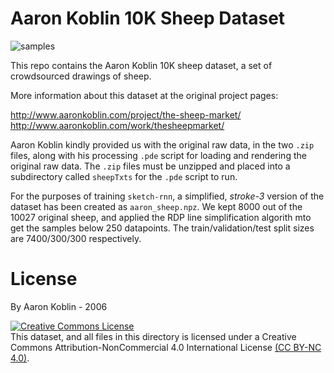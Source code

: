 # Aaron Koblin 10K Sheep Dataset

![samples](https://cdn.rawgit.com/hardmaru/sketch-rnn/master/example/aaron_sheep_sample.svg)

This repo contains the Aaron Koblin 10K sheep dataset, a set of crowdsourced drawings of sheep.

More information about this dataset at the original project pages:

http://www.aaronkoblin.com/project/the-sheep-market/<br/>
http://www.aaronkoblin.com/work/thesheepmarket/

Aaron Koblin kindly provided us with the original raw data, in the two `.zip` files, along with his processing `.pde` script for loading and rendering the original raw data.  The `.zip` files must be unzipped and placed into a subdirectory called `sheepTxts` for the `.pde` script to run.

For the purposes of training `sketch-rnn`, a simplified, *stroke-3* version of the dataset has been created as `aaron_sheep.npz`.  We kept 8000 out of the 10027 original sheep, and applied the RDP line simplification algorith mto get the samples below 250 datapoints.  The train/validation/test split sizes are 7400/300/300 respectively.

# License

By Aaron Koblin - 2006

<a rel="license" href="http://creativecommons.org/licenses/by-nc/4.0/"><img alt="Creative Commons License" style="border-width:0" src="https://i.creativecommons.org/l/by-nc/4.0/88x31.png" /></a><br/>This dataset, and all files in this directory is licensed under a Creative Commons Attribution-NonCommercial 4.0 International License <a rel="license" href="http://creativecommons.org/licenses/by-nc/4.0/">(CC BY-NC 4.0)</a>.
